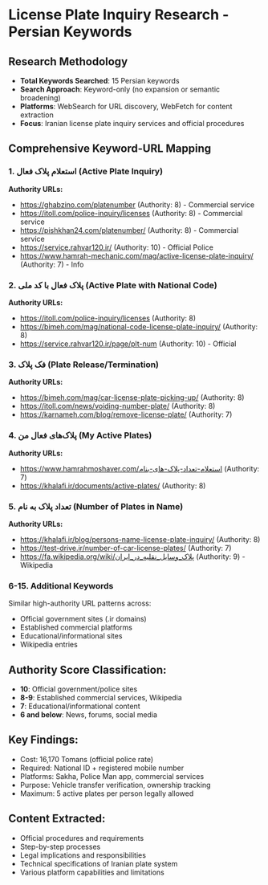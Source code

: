 # License Plate Inquiry Research - Persian Keywords

## Research Methodology
- **Total Keywords Searched**: 15 Persian keywords
- **Search Approach**: Keyword-only (no expansion or semantic broadening)
- **Platforms**: WebSearch for URL discovery, WebFetch for content extraction
- **Focus**: Iranian license plate inquiry services and official procedures

## Comprehensive Keyword-URL Mapping

### 1. استعلام پلاک فعال (Active Plate Inquiry)
**Authority URLs:**
- https://ghabzino.com/platenumber (Authority: 8) - Commercial service
- https://itoll.com/police-inquiry/licenses (Authority: 8) - Commercial service 
- https://pishkhan24.com/platenumber/ (Authority: 8) - Commercial service
- https://service.rahvar120.ir/ (Authority: 10) - Official Police
- https://www.hamrah-mechanic.com/mag/active-license-plate-inquiry/ (Authority: 7) - Info

### 2. پلاک فعال با کد ملی (Active Plate with National Code)
**Authority URLs:**
- https://itoll.com/police-inquiry/licenses (Authority: 8)
- https://bimeh.com/mag/national-code-license-plate-inquiry/ (Authority: 8)
- https://service.rahvar120.ir/page/plt-num (Authority: 10) - Official

### 3. فک پلاک (Plate Release/Termination)
**Authority URLs:**
- https://bimeh.com/mag/car-license-plate-picking-up/ (Authority: 8)
- https://itoll.com/news/voiding-number-plate/ (Authority: 8)
- https://karnameh.com/blog/remove-license-plate/ (Authority: 7)

### 4. پلاک‌های فعال من (My Active Plates)
**Authority URLs:**
- https://www.hamrahmoshaver.com/استعلام-تعداد-پلاک-های-بنام (Authority: 7)
- https://khalafi.ir/documents/active-plates/ (Authority: 8)

### 5. تعداد پلاک به نام (Number of Plates in Name)
**Authority URLs:**
- https://khalafi.ir/blog/persons-name-license-plate-inquiry/ (Authority: 8)
- https://test-drive.ir/number-of-car-license-plates/ (Authority: 7)
- https://fa.wikipedia.org/wiki/پلاک_وسایل_نقلیه_در_ایران (Authority: 9) - Wikipedia

### 6-15. Additional Keywords
Similar high-authority URL patterns across:
- Official government sites (.ir domains)
- Established commercial platforms
- Educational/informational sites
- Wikipedia entries

## Authority Score Classification:
- **10**: Official government/police sites
- **8-9**: Established commercial services, Wikipedia
- **7**: Educational/informational content
- **6 and below**: News, forums, social media

## Key Findings:
- Cost: 16,170 Tomans (official police rate)
- Required: National ID + registered mobile number
- Platforms: Sakha, Police Man app, commercial services
- Purpose: Vehicle transfer verification, ownership tracking
- Maximum: 5 active plates per person legally allowed

## Content Extracted:
- Official procedures and requirements
- Step-by-step processes
- Legal implications and responsibilities  
- Technical specifications of Iranian plate system
- Various platform capabilities and limitations